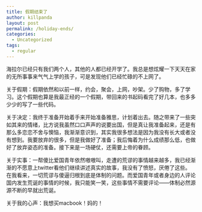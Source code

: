```yaml
---
title: 假期结束了
author: killpanda
layout: post
permalink: /holiday-ends/
categories:
  - Uncategorized
tags:
  - regular
---
```

海拉尔已经只有我们两个人，其他的人都已经开学了。我总是想炫耀一下天天在家的无所事事来气气上学的孩子，可是发现他们已经忙碌的不上网了。

关于假期：假期依然和以前一样，约会，聚会，上网，吵架。少了购物，多了学习。这个假期也算是我最正经的一个假期，带回来的书起码看完了好几本，也多多少少的写了一些代码。

关于决定：我终于准备开始着手来开始准备雅思，计划着出去。随之带来了一些突如其来的情绪，比方说我虽然口口声声的说要出国，但是真让我准备起来，还是有那么多恋恋不舍与懊恼，我渐渐意识到，其实我很多想法是因为我没有长大或者没有想到。我要放弃的很多，但是我做好了准备；我后悔着为什么成绩那么低，也做好了放弃姿态的准备。接下来是一场硬仗，还需要上帝的眷顾。

关于实事：一帮傻比爱国青年依然嗷嗷叫，走遭的荒谬的事情越来越多，我已经渐渐的不愿意上twitter看他们继续讲述真实的故事，我没有了愤怒，厌倦了这些。在我看来，一切荒谬与傻逼归根到底是体制的问题。而爱国青年或者身边的人评论国内发生荒诞的事情的时候，我只能笑一笑，这些事情不需要评论——体制必然源源不断的早就出荒诞。

关于我的心声：我想买macbook！妈的！